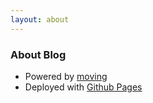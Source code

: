 ```yaml
---
layout: about
---
```


### About Blog

- Powered by [moving](https://github.com/huangyz0918/moving)
- Deployed with [Github Pages](https://pages.github.com/)
